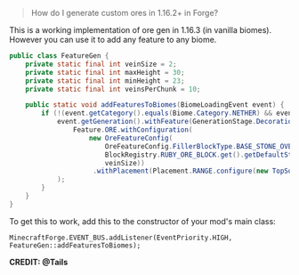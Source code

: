 > How do I generate custom ores in 1.16.2+ in Forge?

This is a working implementation of ore gen in 1.16.3 (in vanilla biomes). However you can use it to add any feature to any biome.

```java
public class FeatureGen {
    private static final int veinSize = 2;
    private static final int maxHeight = 30;
    private static final int minHeight = 23;
    private static final int veinsPerChunk = 10;

    public static void addFeaturesToBiomes(BiomeLoadingEvent event) {
        if (!(event.getCategory().equals(Biome.Category.NETHER) && event.getCategory().equals(Biome.Category.THE_END))) {
            event.getGeneration().withFeature(GenerationStage.Decoration.UNDERGROUND_ORES, 
                Feature.ORE.withConfiguration(
                    new OreFeatureConfig(
                        OreFeatureConfig.FillerBlockType.BASE_STONE_OVERWORLD,
                        BlockRegistry.RUBY_ORE_BLOCK.get().getDefaultState(),
                        veinSize))
                     .withPlacement(Placement.RANGE.configure(new TopSolidRangeConfig(minHeight, 0, maxHeight))).square().func_242731_b(veinsPerChunk)
            );
        }
    }
}
```


To get this to work, add this to the constructor of your mod's main class:
```
MinecraftForge.EVENT_BUS.addListener(EventPriority.HIGH, FeatureGen::addFeaturesToBiomes);
```

**CREDIT: @Tails**